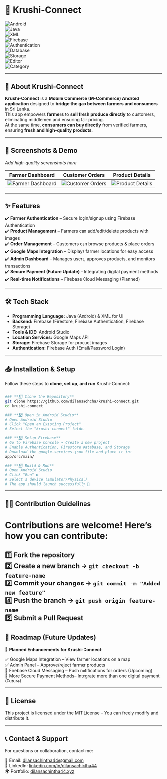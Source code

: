 # 🌾 Krushi-Connect 
![Android](https://img.shields.io/badge/Platform-Android-green)  
![Java](https://img.shields.io/badge/Code-Java-blue)  
![XML](https://img.shields.io/badge/UI-XML-blueviolet)  
![Firebase](https://img.shields.io/badge/Backend-Firebase-orange)  
![Authentication](https://img.shields.io/badge/Auth-FirebaseAuth-yellow)  
![Database](https://img.shields.io/badge/Database-Firestore-red)  
![Storage](https://img.shields.io/badge/Storage-FirebaseStorage-purple)  
![Editor](https://img.shields.io/badge/IDE-Android%20Studio-brightgreen)  
![Category](https://img.shields.io/badge/Type-M--Commerce-lightgrey)  

---

## 🌱 About Krushi-Connect

**Krushi-Connect** is a **Mobile Commerce (M-Commerce) Android application** designed to **bridge the gap between farmers and consumers** in Sri Lanka.  
This app empowers **farmers** to **sell fresh produce directly** to customers, eliminating middlemen and ensuring fair pricing.  
At the same time, **consumers can buy directly** from verified farmers, ensuring **fresh and high-quality products**.

---

## 📸 Screenshots & Demo
_Add high-quality screenshots here_

| Farmer Dashboard | Customer Orders | Product Details |
|------------------|----------------|-----------------|
| ![Farmer Dashboard](link-to-image) | ![Customer Orders](link-to-image) | ![Product Details](link-to-image) |

---

## ✨ Features
✔️ **Farmer Authentication** – Secure login/signup using Firebase Authentication  
✔️ **Product Management** – Farmers can add/edit/delete products with images  
✔️ **Order Management** – Customers can browse products & place orders  
✔️ **Google Maps Integration** – Displays farmer locations for easy access  
✔️ **Admin Dashboard** – Manages users, approves products, and monitors transactions  
✔️ **Secure Payment (Future Update)** – Integrating digital payment methods  
✔️ **Real-time Notifications** – Firebase Cloud Messaging (Planned)  

---

## 🛠️ Tech Stack
- **Programming Language:** Java (Android) & XML for UI  
- **Backend:** Firebase (Firestore, Firebase Authentication, Firebase Storage)  
- **Tools & IDE:** Android Studio  
- **Location Services:** Google Maps API  
- **Storage:** Firebase Storage for product images  
- **Authentication:** Firebase Auth (Email/Password Login)  

---

## 📥 Installation & Setup
Follow these steps to **clone, set up, and run** Krushi-Connect:
```bash

### **1️⃣ Clone the Repository**
git clone https://github.com/dilansachcha/krushi-connect.git
cd krushi-connect

### **2️⃣ Open in Android Studio**
# Open Android Studio
# Click "Open an Existing Project"
# Select the "krushi-connect" folder

### **3️⃣ Setup Firebase**
# Go to Firebase Console → Create a new project
# Enable Authentication, Firestore Database, and Storage
# Download the google-services.json file and place it in:
app/src/main/

### **4️⃣ Build & Run**
# Open Android Studio
# Click "Run" ▶️
# Select a device (Emulator/Physical)
# The app should launch successfully 🚀

```
---

## 👨‍💻 Contribution Guidelines

# Contributions are welcome! Here’s how you can contribute:

1️⃣ Fork the repository  
2️⃣ Create a new branch → `git checkout -b feature-name`  
3️⃣ Commit your changes → `git commit -m "Added new feature"`  
4️⃣ Push the branch → `git push origin feature-name`  
5️⃣ Submit a Pull Request
---

## 📌 Roadmap (Future Updates)

🚀 **Planned Enhancements for Krushi-Connect**:

✅ Google Maps Integration – View farmer locations on a map  
✅ Admin Panel – Approve/reject farmer products  
🚧 Firebase Cloud Messaging – Push notifications for orders (Upcoming)  
🚧 More Secure Payment Methods– Integrate more than one digital payment (Future)

---

## 📜 License

This project is licensed under the MIT License – You can freely modify and distribute it.

---

## 📞 Contact & Support
For questions or collaboration, contact me:

📧 Email: [dilansachintha44@gmail.com](mailto:dilansachintha44@gmail.com)  
🔗 LinkedIn: [linkedin.com/in/dilansachintha44](https://www.linkedin.com/in/dilansachintha44/)  
🌍 Portfolio: [dilansachintha44.xyz](https://dilansachintha44.xyz)  







